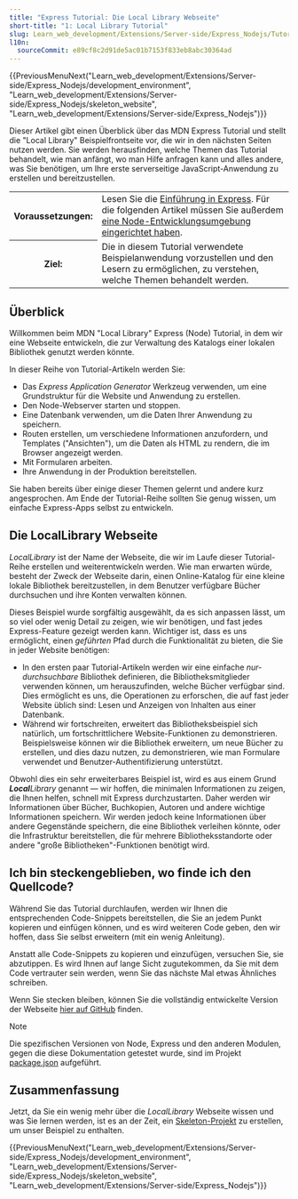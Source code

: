 ```yaml
---
title: "Express Tutorial: Die Local Library Webseite"
short-title: "1: Local Library Tutorial"
slug: Learn_web_development/Extensions/Server-side/Express_Nodejs/Tutorial_local_library_website
l10n:
  sourceCommit: e89cf8c2d91de5ac01b7153f833eb8abc30364ad
---
```


{{PreviousMenuNext("Learn_web_development/Extensions/Server-side/Express_Nodejs/development_environment", "Learn_web_development/Extensions/Server-side/Express_Nodejs/skeleton_website", "Learn_web_development/Extensions/Server-side/Express_Nodejs")}}

Dieser Artikel gibt einen Überblick über das MDN Express Tutorial und stellt die "Local Library" Beispielfrontseite vor, die wir in den nächsten Seiten nutzen werden. Sie werden herausfinden, welche Themen das Tutorial behandelt, wie man anfängt, wo man Hilfe anfragen kann und alles andere, was Sie benötigen, um Ihre erste serverseitige JavaScript-Anwendung zu erstellen und bereitzustellen.

<table>
  <tbody>
    <tr>
      <th scope="row">Voraussetzungen:</th>
      <td>
        Lesen Sie die <a href="/de/docs/Learn_web_development/Extensions/Server-side/Express_Nodejs/Introduction">Einführung in Express</a>.
        Für die folgenden Artikel müssen Sie außerdem <a href="/de/docs/Learn_web_development/Extensions/Server-side/Express_Nodejs/development_environment">eine Node-Entwicklungsumgebung eingerichtet haben</a>.
      </td>
    </tr>
    <tr>
      <th scope="row">Ziel:</th>
      <td>
        Die in diesem Tutorial verwendete Beispielanwendung vorzustellen und den Lesern zu ermöglichen, zu verstehen, welche Themen behandelt werden.
      </td>
    </tr>
  </tbody>
</table>

## Überblick

Willkommen beim MDN "Local Library" Express (Node) Tutorial, in dem wir eine Webseite entwickeln, die zur Verwaltung des Katalogs einer lokalen Bibliothek genutzt werden könnte.

In dieser Reihe von Tutorial-Artikeln werden Sie:

- Das _Express Application Generator_ Werkzeug verwenden, um eine Grundstruktur für die Website und Anwendung zu erstellen.
- Den Node-Webserver starten und stoppen.
- Eine Datenbank verwenden, um die Daten Ihrer Anwendung zu speichern.
- Routen erstellen, um verschiedene Informationen anzufordern, und Templates ("Ansichten"), um die Daten als HTML zu rendern, die im Browser angezeigt werden.
- Mit Formularen arbeiten.
- Ihre Anwendung in der Produktion bereitstellen.

Sie haben bereits über einige dieser Themen gelernt und andere kurz angesprochen. Am Ende der Tutorial-Reihe sollten Sie genug wissen, um einfache Express-Apps selbst zu entwickeln.

## Die LocalLibrary Webseite

_LocalLibrary_ ist der Name der Webseite, die wir im Laufe dieser Tutorial-Reihe erstellen und weiterentwickeln werden. Wie man erwarten würde, besteht der Zweck der Webseite darin, einen Online-Katalog für eine kleine lokale Bibliothek bereitzustellen, in dem Benutzer verfügbare Bücher durchsuchen und ihre Konten verwalten können.

Dieses Beispiel wurde sorgfältig ausgewählt, da es sich anpassen lässt, um so viel oder wenig Detail zu zeigen, wie wir benötigen, und fast jedes Express-Feature gezeigt werden kann. Wichtiger ist, dass es uns ermöglicht, einen _geführten_ Pfad durch die Funktionalität zu bieten, die Sie in jeder Website benötigen:

- In den ersten paar Tutorial-Artikeln werden wir eine einfache _nur-durchsuchbare_ Bibliothek definieren, die Bibliotheksmitglieder verwenden können, um herauszufinden, welche Bücher verfügbar sind. Dies ermöglicht es uns, die Operationen zu erforschen, die auf fast jeder Website üblich sind: Lesen und Anzeigen von Inhalten aus einer Datenbank.
- Während wir fortschreiten, erweitert das Bibliotheksbeispiel sich natürlich, um fortschrittlichere Website-Funktionen zu demonstrieren. Beispielsweise können wir die Bibliothek erweitern, um neue Bücher zu erstellen, und dies dazu nutzen, zu demonstrieren, wie man Formulare verwendet und Benutzer-Authentifizierung unterstützt.

Obwohl dies ein sehr erweiterbares Beispiel ist, wird es aus einem Grund _**Local**Library_ genannt — wir hoffen, die minimalen Informationen zu zeigen, die Ihnen helfen, schnell mit Express durchzustarten. Daher werden wir Informationen über Bücher, Buchkopien, Autoren und andere wichtige Informationen speichern. Wir werden jedoch keine Informationen über andere Gegenstände speichern, die eine Bibliothek verleihen könnte, oder die Infrastruktur bereitstellen, die für mehrere Bibliotheksstandorte oder andere "große Bibliotheken"-Funktionen benötigt wird.

## Ich bin steckengeblieben, wo finde ich den Quellcode?

Während Sie das Tutorial durchlaufen, werden wir Ihnen die entsprechenden Code-Snippets bereitstellen, die Sie an jedem Punkt kopieren und einfügen können, und es wird weiteren Code geben, den wir hoffen, dass Sie selbst erweitern (mit ein wenig Anleitung).

Anstatt alle Code-Snippets zu kopieren und einzufügen, versuchen Sie, sie abzutippen. Es wird Ihnen auf lange Sicht zugutekommen, da Sie mit dem Code vertrauter sein werden, wenn Sie das nächste Mal etwas Ähnliches schreiben.

Wenn Sie stecken bleiben, können Sie die vollständig entwickelte Version der Webseite [hier auf GitHub](https://github.com/mdn/express-locallibrary-tutorial) finden.

> [!NOTE]
> Die spezifischen Versionen von Node, Express und den anderen Modulen, gegen die diese Dokumentation getestet wurde, sind im Projekt [package.json](https://github.com/mdn/express-locallibrary-tutorial/blob/main/package.json) aufgeführt.

## Zusammenfassung

Jetzt, da Sie ein wenig mehr über die _LocalLibrary_ Webseite wissen und was Sie lernen werden, ist es an der Zeit, ein [Skeleton-Projekt](/de/docs/Learn_web_development/Extensions/Server-side/Express_Nodejs/skeleton_website) zu erstellen, um unser Beispiel zu enthalten.

{{PreviousMenuNext("Learn_web_development/Extensions/Server-side/Express_Nodejs/development_environment", "Learn_web_development/Extensions/Server-side/Express_Nodejs/skeleton_website", "Learn_web_development/Extensions/Server-side/Express_Nodejs")}}
